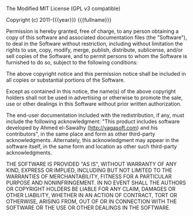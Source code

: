 The Modified MIT License (GPL v3 compatible)

Copyright (c) 2011-{{{year}}} {{{fullname}}}

Permission is hereby granted, free of charge, to any person obtaining a copy
of this software and associated documentation files (the "Software"), to deal
in the Software without restriction, including without limitation the rights
to use, copy, modify, merge, publish, distribute, sublicense, and/or sell
copies of the Software, and to permit persons to whom the Software is
furnished to do so, subject to the following conditions:

The above copyright notice and this permission notice shall be included in all
copies or substantial portions of the Software.

Except as contained in this notice, the name(s) of the above copyright
holders shall not be used in advertising or otherwise to promote the sale, use
or other dealings in this Software without prior written authorization.

The end-user documentation included with the redistribution, if any, must
include the following acknowledgment: "This product includes software developed
by Ahmed el-Sawalhy (http://yagasoft.com) and his contributors", in
the same place and form as other third-party acknowledgments. Alternately, this
acknowledgment may appear in the software itself, in the same form and location
as other such third-party acknowledgments.

THE SOFTWARE IS PROVIDED "AS IS", WITHOUT WARRANTY OF ANY KIND, EXPRESS OR
IMPLIED, INCLUDING BUT NOT LIMITED TO THE WARRANTIES OF MERCHANTABILITY,
FITNESS FOR A PARTICULAR PURPOSE AND NONINFRINGEMENT. IN NO EVENT SHALL THE
AUTHORS OR COPYRIGHT HOLDERS BE LIABLE FOR ANY CLAIM, DAMAGES OR OTHER
LIABILITY, WHETHER IN AN ACTION OF CONTRACT, TORT OR OTHERWISE, ARISING FROM,
OUT OF OR IN CONNECTION WITH THE SOFTWARE OR THE USE OR OTHER DEALINGS IN THE
SOFTWARE.
